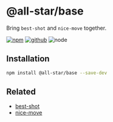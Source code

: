 # @all-star/base

Bring `best-shot` and `nice-move` together.

[![npm][npm-badge]][npm-url]
[![github][github-badge]][github-url]
![node][node-badge]

[npm-url]: https://www.npmjs.com/package/@all-star/base
[npm-badge]: https://img.shields.io/npm/v/@all-star/base.svg?style=flat-square&logo=npm
[github-url]: https://github.com/airkro/all-star/tree/master/packages/base
[github-badge]: https://img.shields.io/npm/l/@all-star/base.svg?style=flat-square&colorB=blue&logo=github
[node-badge]: https://img.shields.io/node/v/@all-star/base.svg?style=flat-square&colorB=green&logo=node.js

## Installation

```bash
npm install @all-star/base --save-dev
```

## Related

- [best-shot](https://github.com/best-shot/best-shot)
- [nice-move](https://github.com/nice-move/nice-move)
